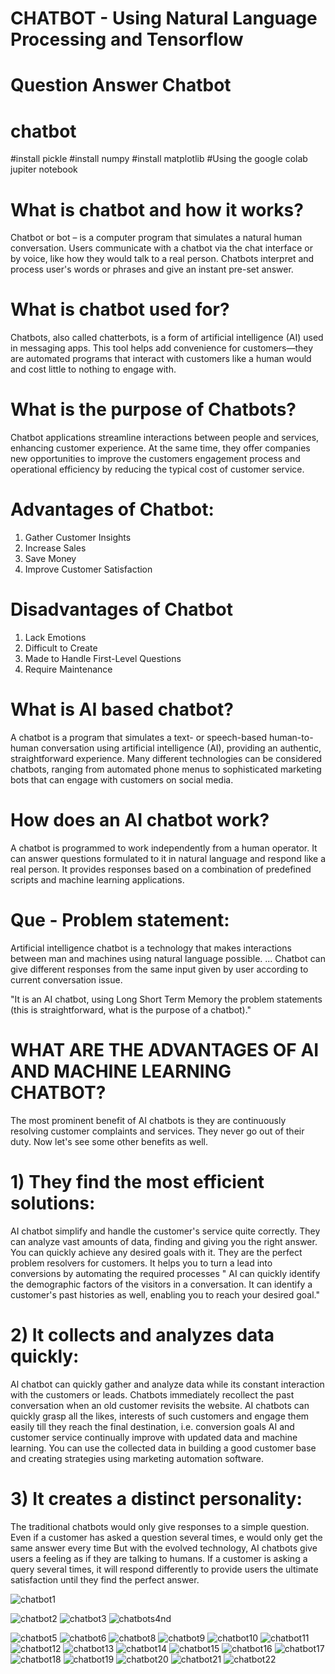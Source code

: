 
# CHATBOT - Using Natural Language Processing and Tensorflow


# Question Answer Chatbot
# chatbot
#install pickle
#install numpy
#install matplotlib
#Using the google colab jupiter notebook


# What is chatbot and how it works?
 Chatbot or bot – is a computer program that simulates a natural human conversation. Users communicate with a chatbot via the chat interface or by voice, 
 like how they would talk to a real person. Chatbots interpret and process user's words or phrases and give an instant pre-set answer.
# What is chatbot used for?
 Chatbots, also called chatterbots, is a form of artificial intelligence (AI) used in messaging apps. This tool helps add convenience for customers—they are
 automated programs that interact with customers like a human would and cost little to nothing to engage with.
# What is the purpose of Chatbots?
 Chatbot applications streamline interactions between people and services, enhancing customer experience. 
 At the same time, they offer companies new opportunities to improve the customers engagement process and 
 operational efficiency by reducing the typical cost of customer service.
 # Advantages of Chatbot:
  1)  Gather Customer Insights
  2)  Increase Sales
  3)  Save Money
  4)  Improve Customer Satisfaction
 # Disadvantages of Chatbot
  1) Lack Emotions
  2) Difficult to Create
  3) Made to Handle First-Level Questions
  4) Require Maintenance


# What is AI  based chatbot?
  A chatbot is a program that simulates a text- or speech-based human-to-human conversation using artificial
 intelligence (AI), providing an authentic, straightforward experience. Many different technologies can be considered
 chatbots, ranging from automated phone menus to sophisticated marketing bots that can engage with customers on social media.
# How does an AI chatbot work?
 A chatbot is programmed to work independently from a human operator. 
 It can answer questions formulated to it in natural language and respond like a real person.
 It provides responses based on a combination of predefined scripts and machine learning applications.
 # Que - Problem statement:
 Artificial intelligence chatbot is a technology that makes interactions between man and 
 machines using natural language possible. ... Chatbot can give
 different responses from the same input given by user according to current conversation issue.
 
 "It is an AI chatbot, using Long Short Term Memory the problem statements 
 (this is straightforward, what is the purpose of a chatbot)."
 # WHAT ARE THE ADVANTAGES OF AI AND MACHINE LEARNING CHATBOT?
 The most prominent benefit of AI chatbots is they are continuously resolving customer complaints and services. 
 They never go out of their duty. Now let's see some other benefits as well.
 # 1) They find the most efficient solutions:
 AI chatbot simplify and handle the customer's service quite correctly. They can analyze vast amounts of data, 
 finding and giving you the right answer.
 You can quickly achieve any desired goals with it. They are the perfect problem resolvers for customers. It helps you to turn a lead into   
 conversions by automating the required processes
 " AI can quickly identify the demographic factors of the visitors in a conversation. It can identify a customer's past histories as well,
 enabling you to reach your desired goal."
 # 2) It collects and analyzes data quickly:
 Al chatbot can quickly gather and analyze data while its constant interaction with the customers or leads. Chatbots immediately
 recollect the past conversation when an old customer revisits the website. AI chatbots can quickly grasp all the likes, interests of such 
 customers and engage them easily till they reach the final destination, i.e. conversion goals
 AI and customer service continually improve with updated data and machine learning.
  You can use the collected data in building a good customer base and creating strategies using marketing automation software.
  # 3) It creates a distinct personality:
  The traditional chatbots would only give responses to a simple question. Even if a customer has asked a question several times, 
  e would only get the same answer every time
  But with the evolved technology, AI chatbots give users a feeling as if they are talking to humans. If a customer is asking a query several 
  times, it will respond differently to provide users the ultimate satisfaction until they find the perfect answer.
 





![chatbot1](https://user-images.githubusercontent.com/44410930/120418284-dbbf2e80-c37d-11eb-90b5-ef3296d37e87.PNG)

![chatbot2](https://user-images.githubusercontent.com/44410930/120418397-132ddb00-c37e-11eb-8b81-f57bfe15fca8.PNG)
![chatbot3](https://user-images.githubusercontent.com/44410930/120418506-48d2c400-c37e-11eb-9c9d-8991045ad0ed.PNG)
![chatbots4nd](https://user-images.githubusercontent.com/44410930/123373200-9e2b7b00-d5a2-11eb-92ae-b6ce8c09aa5a.PNG)


![chatbot5](https://user-images.githubusercontent.com/44410930/120419432-13c77100-c380-11eb-95b2-be85faeee4c1.PNG)
![chatbot6](https://user-images.githubusercontent.com/44410930/120419513-44a7a600-c380-11eb-8b20-8ba0f2bb6647.PNG)
![chatbot8](https://user-images.githubusercontent.com/44410930/120419670-7e78ac80-c380-11eb-8e5e-73a9872efd19.PNG)
![chatbot9](https://user-images.githubusercontent.com/44410930/120419755-abc55a80-c380-11eb-952e-b9428e6af25f.PNG)
![chatbot10](https://user-images.githubusercontent.com/44410930/120419975-0eb6f180-c381-11eb-82b5-fc768782d895.PNG)
![chatbot11](https://user-images.githubusercontent.com/44410930/120420100-49208e80-c381-11eb-9aee-94a61a3fd06c.PNG)
![chatbot12](https://user-images.githubusercontent.com/44410930/120420180-7bca8700-c381-11eb-81e2-a92a8644654e.PNG)
![chatbot13](https://user-images.githubusercontent.com/44410930/120420326-ca782100-c381-11eb-9f16-939e6a58f161.PNG)
![chatbot14](https://user-images.githubusercontent.com/44410930/120420521-1cb94200-c382-11eb-9844-2ef8a17f7cbd.PNG)
![chatbot15](https://user-images.githubusercontent.com/44410930/120420604-45d9d280-c382-11eb-9d02-305d03ed28ac.PNG)
![chatbot16](https://user-images.githubusercontent.com/44410930/120420665-6a35af00-c382-11eb-9d1e-3c2b0fb54307.PNG)
![chatbot17](https://user-images.githubusercontent.com/44410930/120420737-8b969b00-c382-11eb-9d7b-b83ba0c3fa9a.PNG)
![chatbot18](https://user-images.githubusercontent.com/44410930/120420793-aec14a80-c382-11eb-8c78-43ca59cb3838.PNG)
![chatbot19](https://user-images.githubusercontent.com/44410930/120420880-dc0df880-c382-11eb-842d-12b1b36b697e.PNG)
![chatbot20](https://user-images.githubusercontent.com/44410930/120420982-11b2e180-c383-11eb-8c57-71adcaf67e6e.PNG)
![chatbot21](https://user-images.githubusercontent.com/44410930/120421091-49ba2480-c383-11eb-99f2-65d56a88b9ff.PNG)
![chatbot22](https://user-images.githubusercontent.com/44410930/120421196-7706d280-c383-11eb-9099-3f487e55b356.PNG)
